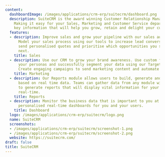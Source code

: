 ```yaml
---
content:
  dashboardImage: /images/applications/crm-erp/suitecrm/dashboard.png
  description: SuiteCRM is the award winning Customer Relationship Management application.
    Making it easy for your Sales, Marketing and Customer Service departments to discover
    key information that will help you grow, retain and delight your customers.
  features:
  - description: Improve sales and grow your pipeline with our sales automation modules.
      Model your sales process using our tools to increase lead conversion rates,
      send personalised quotes and prioritise which opportunities you should be pursuing
      next.
    title: Sales
  - description: Use our CRM to grow your brand awareness. Use custom fields to model
      your personas and successfully segment your data using our Target Lists module.
      Create engaging campaigns to send marketing content and automate marketing tasks.
    title: Marketing
  - description: Our Reports module allows users to build, generate and manage reports
      based on real time data. Teams can gather data from any module within your CRM
      to generate reports that will display vital information for your business in
      real-time.
    title: Reports
  - description: Monitor the business data that is important to you at a glance, with
      personalised real-time dashboards for you and your users.
    title: Dashboard
  logo: /images/applications/crm-erp/suitecrm/logo.png
  name: SuiteCRM
  screenshots:
  - /images/applications/crm-erp/suitecrm/screenshot-1.png
  - /images/applications/crm-erp/suitecrm/screenshot-2.png
  website: https://suitecrm.com/
draft: false
title: SuiteCRM
---
```


